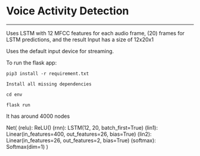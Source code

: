 # Voice Activity Detection
****
Uses LSTM with 12 MFCC features for each audio frame, (20) frames for LSTM predictions, and the result Input has a size of 12x20x1

Uses the default input device for streaming.

To run the flask app:

    pip3 install -r requirement.txt

    Install all missing dependencies

    cd env

    flask run


It has around 4000 nodes

Net(
    (relu): ReLU()
    (rnn): LSTM(12, 20, batch_first=True)
    (lin1): Linear(in_features=400, out_features=26, bias=True)
    (lin2): Linear(in_features=26, out_features=2, bias=True)
    (softmax): Softmax(dim=1)
)

    


